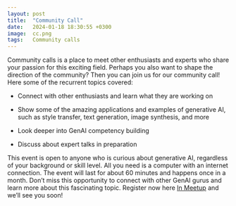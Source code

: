 ```yaml
---
layout: post
title:  "Community Call"
date:   2024-01-18 18:30:55 +0300
image:  cc.png
tags:   Community calls
---
```


Community calls is a place to meet other enthusiasts and experts who share your passion for this exciting field. 
Perhaps you also want to shape the direction of the community? Then you can join us for our community call! 
Here some of the recurrent topics covered:

* Connect with other enthusiasts and learn what they are working on

* Show some of the amazing applications and examples of generative AI, such as style transfer, text generation, image synthesis, and more

* Look deeper into GenAI competency building

* Discuss about expert talks in preparation

This event is open to anyone who is curious about generative AI, regardless of your background or skill level. All you need is a computer with an internet connection. The event will last for about 60 minutes and happens once in a month. 
Don’t miss this opportunity to connect with other GenAI gurus and learn more about this fascinating topic. Register now here [In Meetup][meetup-link] and we’ll see you soon!

[meetup-link]: https://www.meetup.com/genai-gurus/events/298013414/ 